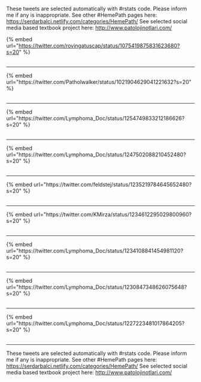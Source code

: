 

These tweets are selected automatically with #rstats code. Please inform me if any is inappropriate.
See other #HemePath pages here: https://serdarbalci.netlify.com/categories/HemePath/ 
See selected social media based textbook project here: http://www.patolojinotlari.com/

{% embed url="https://twitter.com/rovingatuscap/status/1075419875831623680?s=20" %}<br>
<br>
<hr>
{% embed url="https://twitter.com/Patholwalker/status/1021904629041221632?s=20" %}<br>
<br>
<hr>
{% embed url="https://twitter.com/Lymphoma_Doc/status/1254749833212186626?s=20" %}<br>
<br>
<hr>
{% embed url="https://twitter.com/Lymphoma_Doc/status/1247502088210452480?s=20" %}<br>
<br>
<hr>
{% embed url="https://twitter.com/feldstej/status/1235219784645652480?s=20" %}<br>
<br>
<hr>
{% embed url="https://twitter.com/KMirza/status/1234612295029800960?s=20" %}<br>
<br>
<hr>
{% embed url="https://twitter.com/Lymphoma_Doc/status/1234108841454981120?s=20" %}<br>
<br>
<hr>
{% embed url="https://twitter.com/Lymphoma_Doc/status/1230847348626075648?s=20" %}<br>
<br>
<hr>
{% embed url="https://twitter.com/Lymphoma_Doc/status/1227223481017864205?s=20" %}<br>
<br>
<hr>


These tweets are selected automatically with #rstats code. Please inform me if any is inappropriate.
See other #HemePath pages here: https://serdarbalci.netlify.com/categories/HemePath/ 
See selected social media based textbook project here: http://www.patolojinotlari.com/

